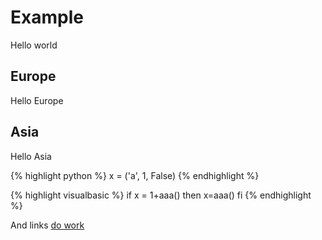 # Example
Hello world

## Europe
Hello Europe

## Asia
Hello Asia

{% highlight python %}
x = ('a', 1, False)
{% endhighlight %}

{% highlight visualbasic %}
if x = 1+aaa() then
	x=aaa()
fi
{% endhighlight %}

And links [do work](credits.md)
